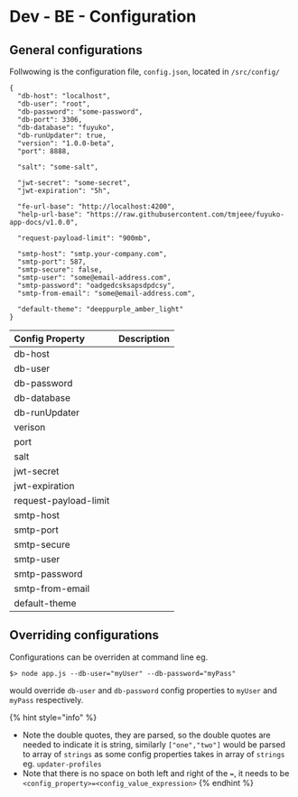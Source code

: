 # Dev - BE - Configuration

## General configurations

Follwowing is the configuration file, `config.json`,  located in `/src/config/`

```text
{
  "db-host": "localhost",
  "db-user": "root",
  "db-password": "some-password",
  "db-port": 3306,
  "db-database": "fuyuko",
  "db-runUpdater": true,
  "version": "1.0.0-beta",
  "port": 8888,

  "salt": "some-salt",

  "jwt-secret": "some-secret",
  "jwt-expiration": "5h",

  "fe-url-base": "http://localhost:4200",
  "help-url-base": "https://raw.githubusercontent.com/tmjeee/fuyuko-app-docs/v1.0.0",

  "request-payload-limit": "900mb",

  "smtp-host": "smtp.your-company.com",
  "smtp-port": 587,
  "smtp-secure": false,
  "smtp-user": "some@email-address.com",
  "smtp-password": "oadgedcsksapsdpdcsy",
  "smtp-from-email": "some@email-address.com",

  "default-theme": "deeppurple_amber_light"
}

```

| Config Property | Description |
| :--- | :--- |
| db-host |  |
| db-user |  |
| db-password |  |
| db-database |  |
| db-runUpdater |  |
| verison |  |
| port |  |
| salt |  |
| jwt-secret |  |
| jwt-expiration |  |
| request-payload-limit |  |
| smtp-host |  |
| smtp-port |  |
| smtp-secure |  |
| smtp-user |  |
| smtp-password |  |
| smtp-from-email |  |
| default-theme |  |

## Overriding configurations 

Configurations can be overriden at command line eg.

```text
$> node app.js --db-user="myUser" --db-password="myPass"
```

would override `db-user` and `db-password` config properties to `myUser` and `myPass` respectively.

{% hint style="info" %}
* Note the double quotes, they are parsed, so the double quotes are needed to indicate it is string, similarly `["one","two"]` would be parsed to array of `strings` as some config properties takes in array of `strings` eg. `updater-profiles`
* Note that there is no space on both left and right of the `=`, it needs to be `<config_property>=<config_value_expression>`
{% endhint %}

